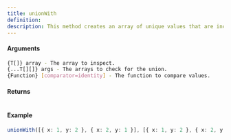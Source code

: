 ```yaml
---
title: unionWith
definition: 
description: This method creates an array of unique values that are included in all given arrays, using a comparator function for equality comparisons.
---
```



#### Arguments


```bash
{T[]} array - The array to inspect.
{...T[][]} args - The arrays to check for the union.
{Function} [comparator=identity] - The function to compare values.
```


#### Returns


```bash

```


#### Example


```ts
unionWith([{ x: 1, y: 2 }, { x: 2, y: 1 }], [{ x: 1, y: 2 }, { x: 2, y: 1 }], (a, b) => a.x === b.x);
```